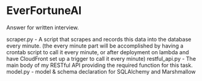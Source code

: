 # EverFortuneAI
Answer for written interview.

scraper.py - A script that scrapes and records this data into the database every minute. (the every minute part will be accomplished by having a crontab script to call it every minute, or after deployment on lambda and have CloudFront set up a trigger to call it every minute)
restful_api.py - The main body of my RESTful API providing the required function for this task.
model.py - model & schema declaration for SQLAlchemy and Marshmallow
